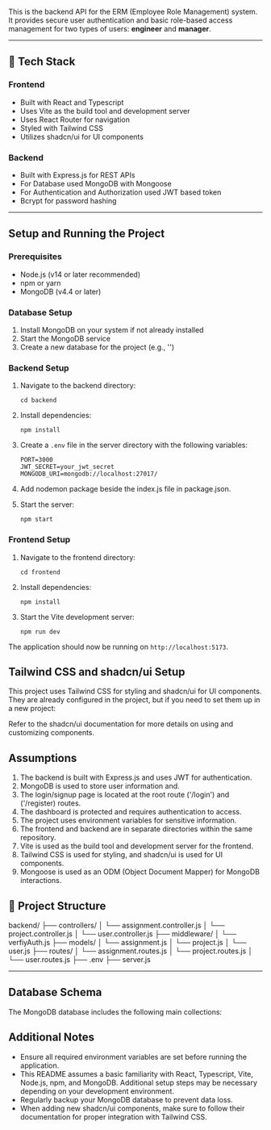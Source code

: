 This is the backend API for the ERM (Employee Role Management) system. It provides secure user authentication and basic role-based access management for two types of users: **engineer** and **manager**.

---

## 🔧 Tech Stack

### Frontend

- Built with React and Typescript
- Uses Vite as the build tool and development server
- Uses React Router for navigation
- Styled with Tailwind CSS
- Utilizes shadcn/ui for UI components

### Backend

- Built with Express.js for REST APIs
- For Database used MongoDB with Mongoose
- For Authentication and Authorization used JWT based token
- Bcrypt for password hashing

---

## Setup and Running the Project

### Prerequisites

- Node.js (v14 or later recommended)
- npm or yarn
- MongoDB (v4.4 or later)

### Database Setup

1. Install MongoDB on your system if not already installed
2. Start the MongoDB service
3. Create a new database for the project (e.g., '')

### Backend Setup

1. Navigate to the backend directory:
   ```
   cd backend
   ```
2. Install dependencies:
   ```
   npm install
   ```
3. Create a `.env` file in the server directory with the following variables:
   ```
   PORT=3000
   JWT_SECRET=your_jwt_secret
   MONGODB_URI=mongodb://localhost:27017/
   ```
4. Add nodemon package beside the index.js file in package.json.

5. Start the server:
   ```
   npm start
   ```

### Frontend Setup

1. Navigate to the frontend directory:
   ```
   cd frontend
   ```
2. Install dependencies:
   ```
   npm install
   ```
3. Start the Vite development server:
   ```
   npm run dev
   ```

The application should now be running on `http://localhost:5173`.

## Tailwind CSS and shadcn/ui Setup

This project uses Tailwind CSS for styling and shadcn/ui for UI components. They are already configured in the project, but if you need to set them up in a new project:

Refer to the shadcn/ui documentation for more details on using and customizing components.

## Assumptions

1. The backend is built with Express.js and uses JWT for authentication.
2. MongoDB is used to store user information and.
3. The login/signup page is located at the root route ('/login') and ('/register) routes.
4. The dashboard is protected and requires authentication to access.
5. The project uses environment variables for sensitive information.
6. The frontend and backend are in separate directories within the same repository.
7. Vite is used as the build tool and development server for the frontend.
8. Tailwind CSS is used for styling, and shadcn/ui is used for UI components.
   <!-- 9. The chart data (sales by time of day) is preprocessed on the backend. -->
   <!-- 10. Error handling includes redirecting to the login page for authentication errors. -->
   <!-- 11. The dashboard auto-refreshes every 5 minutes. -->
9. Mongoose is used as an ODM (Object Document Mapper) for MongoDB interactions.

## 📁 Project Structure

backend/
├── controllers/
│ └── assignment.controller.js
│ └── project.controller.js
│ └── user.controller.js
├── middleware/
│ └── verfiyAuth.js
├── models/
│ └── assignment.js
│ └── project.js
│ └── user.js
├── routes/
│ └── assignment.routes.js
│ └── project.routes.js
│ └── user.routes.js
├── .env
├── server.js

---

<!-- frontend/
├── controllers/
│ └── assignment.controller.js
│ └── project.controller.js
│ └── user.controller.js
├── middleware/
│ └── verfiyAuth.js
├── models/
│ └── assignment.js
│ └── project.js
│ └── user.js
├── routes/
│ └── assignment.routes.js
│ └── project.routes.js
│ └── user.routes.js
├── .env
├── server.js -->

## Database Schema

The MongoDB database includes the following main collections:

<!-- 1. `users`: Stores user authentication information
   - Fields: username, email, password (hashed), createdAt, updatedAt -->

## Additional Notes

- Ensure all required environment variables are set before running the application.
- This README assumes a basic familiarity with React, Typescript, Vite, Node.js, npm, and MongoDB. Additional setup steps may be necessary depending on your development environment.
- Regularly backup your MongoDB database to prevent data loss.
- When adding new shadcn/ui components, make sure to follow their documentation for proper integration with Tailwind CSS.
